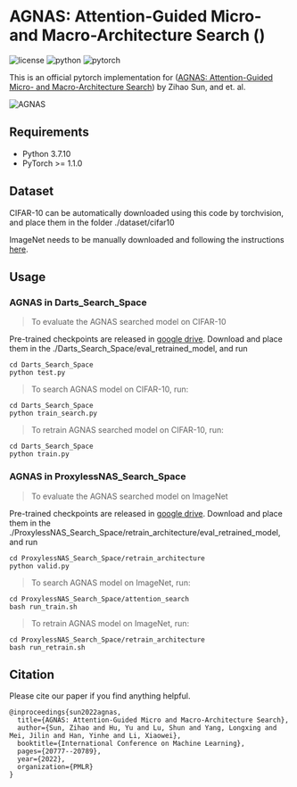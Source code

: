 # AGNAS: Attention-Guided Micro- and Macro-Architecture Search ()
![license](https://img.shields.io/badge/License-MIT-brightgreen)
![python](https://img.shields.io/badge/Python-3.7-blue)
![pytorch](https://img.shields.io/badge/PyTorch-1.1-orange)

This is an official pytorch implementation for ([AGNAS: Attention-Guided Micro- and Macro-Architecture Search](https://proceedings.mlr.press/v162/sun22a/sun22a.pdf)) by Zihao Sun, and et. al.

![AGNAS](./Repo_figures/AGNAS_Main.png)

## Requirements
* Python 3.7.10
* PyTorch >= 1.1.0


## Dataset
CIFAR-10 can be automatically downloaded using this code by torchvision, and place them in the folder ./dataset/cifar10

ImageNet needs to be manually downloaded and following the instructions [here](https://github.com/pytorch/examples/tree/master/imagenet).

## Usage

### AGNAS in Darts_Search_Space

> To evaluate the AGNAS searched model on CIFAR-10

Pre-trained checkpoints are released in [google drive](https://drive.google.com/drive/folders/1uuqN72IkjR7Is9nTWXONsID0pju-U_bk). Download and place them in the ./Darts_Search_Space/eval_retrained_model, and run
```shell
cd Darts_Search_Space
python test.py
```

> To search AGNAS model on CIFAR-10, run:
```shell
cd Darts_Search_Space
python train_search.py
```

> To retrain AGNAS searched model on CIFAR-10, run:
```shell
cd Darts_Search_Space
python train.py
```


### AGNAS in ProxylessNAS_Search_Space

> To evaluate the AGNAS searched model on ImageNet

Pre-trained checkpoints are released in [google drive](https://drive.google.com/drive/folders/12o1ywmO0p61y8L7nCkeYfV-8aurisA4p). Download and place them in the ./ProxylessNAS_Search_Space/retrain_architecture/eval_retrained_model, and run
```shell
cd ProxylessNAS_Search_Space/retrain_architecture
python valid.py
```
> To search AGNAS model on ImageNet, run:
```shell
cd ProxylessNAS_Search_Space/attention_search
bash run_train.sh
```

> To retrain AGNAS model on ImageNet, run:
```shell
cd ProxylessNAS_Search_Space/retrain_architecture
bash run_retrain.sh
```



## Citation
Please cite our paper if you find anything helpful.
```
@inproceedings{sun2022agnas,
  title={AGNAS: Attention-Guided Micro and Macro-Architecture Search},
  author={Sun, Zihao and Hu, Yu and Lu, Shun and Yang, Longxing and Mei, Jilin and Han, Yinhe and Li, Xiaowei},
  booktitle={International Conference on Machine Learning},
  pages={20777--20789},
  year={2022},
  organization={PMLR}
}
```
